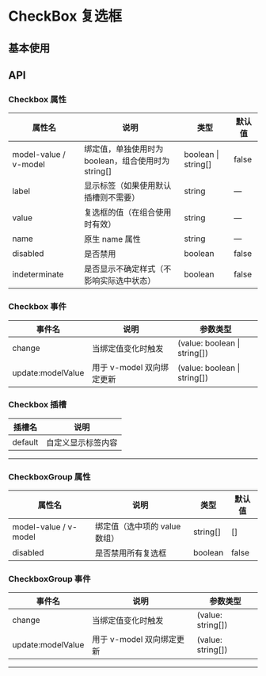 # CheckBox 复选框

## 基本使用

<demo vue="./example/base.vue" />

## API

### Checkbox 属性

| 属性名           | 说明                                                                 | 类型                        | 默认值   |
|------------------|--------------------------------------------------------------------|---------------------------|----------|
| model-value / v-model | 绑定值，单独使用时为 boolean，组合使用时为 string[]                      | boolean \| string[]       | false    |
| label            | 显示标签（如果使用默认插槽则不需要）                                   | string                    | —        |
| value            | 复选框的值（在组合使用时有效）                                         | string                    | —        |
| name             | 原生 name 属性                                                        | string                    | —        |
| disabled         | 是否禁用                                                             | boolean                   | false    |
| indeterminate    | 是否显示不确定样式（不影响实际选中状态）                               | boolean                   | false    |

### Checkbox 事件

| 事件名   | 说明                     | 参数类型                         |
|----------|--------------------------|----------------------------------|
| change   | 当绑定值变化时触发       | (value: boolean \| string[])    |
| update:modelValue | 用于 v-model 双向绑定更新 | (value: boolean \| string[])    |

### Checkbox 插槽

| 插槽名    | 说明               |
|-----------|--------------------|
| default   | 自定义显示标签内容 |

---

### CheckboxGroup 属性

| 属性名           | 说明                         | 类型          | 默认值   |
|------------------|-----------------------------|---------------|----------|
| model-value / v-model | 绑定值（选中项的 value 数组） | string[]      | []       |
| disabled         | 是否禁用所有复选框           | boolean       | false    |

### CheckboxGroup 事件

| 事件名   | 说明                     | 参数类型          |
|----------|--------------------------|-------------------|
| change   | 当绑定值变化时触发       | (value: string[]) |
| update:modelValue | 用于 v-model 双向绑定更新 | (value: string[]) |

---









